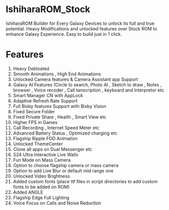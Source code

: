 # IshiharaROM_Stock
IshiharaROM Builder for Every Galaxy Devices to unlock its full and true potential. Heavy Modifications and unlocked features over Stock ROM to enhance Galaxy Experience. Easy to build just in 1 click.


# Features 
1. Heavy Debloated
2. Smooth Animations , High End Animations
3. Unlocked Camera features & Camera Assistant app Support
4. Galaxy AI Features (Circle to search, Photo AI , Sketch to draw , Notes , browser , Voice recoder , Call tanscription , keyboard and Interpretor etc
5. Smart Manager CN with AppLock
6. Adaptive Refresh Rate Support
7. Full Bixby features Support with Bixby Vision
8. Fixed Secure Folder
9. Fixed Private Share , Health , Smart View etc
10. Higher FPS in Games
11. Call Recording , Internet Speed Meter etc
12. Advanced Battery Status , Optimized charging etc
13. Flagship Ripple FOD Animation
14. Unlocked ThemeCenter
15. Clone all apps on Dual Messenger etc
16. S24 Ultra Interactive Live Walls
17. Fun Mode on Mass Camera
18. Option to choose flagship camera or mass camera
19. Option to add Live Blur or default mid range one
20. Unlocked Video Brightness
21. Added custom fonts (place ttf files in script directories to add custom fonts to be added on ROM)
22. Added ANGLE
23. Flagship Edge Full Lighting
24. Voice Focus on Calls and Noise Reduction
